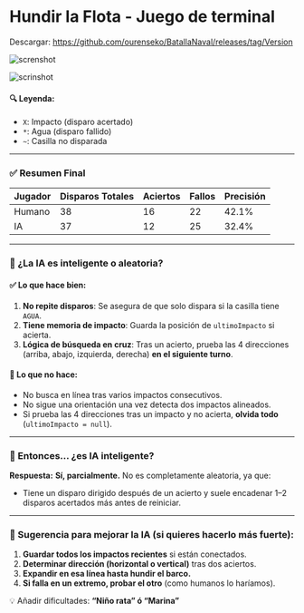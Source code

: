 # Hundir la Flota - Juego de terminal 

Descargar: https://github.com/ourenseko/BatallaNaval/releases/tag/Version

![screnshot](https://github.com/user-attachments/assets/e8927850-6f68-4785-bb35-7ff1dc48a92c)



![scrinshot](https://github.com/user-attachments/assets/230c1ce4-e847-4a40-b952-dc24efe95099)


#### 🔍 Leyenda:

* `X`: Impacto (disparo acertado)
* `*`: Agua (disparo fallido)
* `~`: Casilla no disparada


---

### ✅ Resumen Final 

| Jugador | Disparos Totales | Aciertos | Fallos | Precisión |
| ------- | ---------------- | -------- | ------ | --------- |
| Humano  | 38               | 16       | 22     | 42.1%     |
| IA      | 37               | 12       | 25     | 32.4%     |



---

### 🧠 ¿La IA es inteligente o aleatoria?

#### ✅ Lo que hace bien:

1. **No repite disparos**: Se asegura de que solo dispara si la casilla tiene `AGUA`.
2. **Tiene memoria de impacto**: Guarda la posición de `ultimoImpacto` si acierta.
3. **Lógica de búsqueda en cruz**: Tras un acierto, prueba las 4 direcciones (arriba, abajo, izquierda, derecha) **en el siguiente turno**.

#### 🚫 Lo que **no** hace:

* No busca en línea tras varios impactos consecutivos.
* No sigue una orientación una vez detecta dos impactos alineados.
* Si prueba las 4 direcciones tras un impacto y no acierta, **olvida todo** (`ultimoImpacto = null`).

---

### 🤖 Entonces... ¿es IA inteligente?

**Respuesta:** **Sí, parcialmente.** No es completamente aleatoria, ya que:

* Tiene un disparo dirigido después de un acierto y suele encadenar 1–2 disparos acertados más antes de reiniciar.

---

### 🧪 Sugerencia para mejorar la IA (si quieres hacerlo más fuerte):

1. **Guardar todos los impactos recientes** si están conectados.
2. **Determinar dirección (horizontal o vertical)** tras dos aciertos.
3. **Expandir en esa línea hasta hundir el barco.**
4. **Si falla en un extremo, probar el otro** (como humanos lo haríamos).


💡 Añadir dificultades: **“Niño rata” ó “Marina”**

